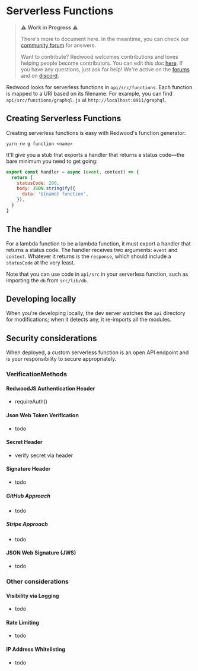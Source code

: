 # Serverless Functions
<!-- `redwood.toml`&mdash;`api/src/functions` by default.  -->

> ⚠ **Work in Progress** ⚠️
>
> There's more to document here. In the meantime, you can check our [community forum](https://community.redwoodjs.com/search?q=serverless%20functions) for answers.
>
> Want to contribute? Redwood welcomes contributions and loves helping people become contributors.
> You can edit this doc [here](https://github.com/redwoodjs/redwoodjs.com/blob/main/docs/serverlessFunctions.md). 
> If you have any questions, just ask for help! We're active on the [forums](https://community.redwoodjs.com/c/contributing/9) and on [discord](https://discord.com/channels/679514959968993311/747258086569541703).

Redwood looks for serverless functions in `api/src/functions`. Each function is mapped to a URI based on its filename. For example, you can find `api/src/functions/graphql.js` at `http://localhost:8911/graphql`.

## Creating Serverless Functions

Creating serverless functions is easy with Redwood's function generator:

```terminal
yarn rw g function <name>
```

It'll give you a stub that exports a handler that returns a status code&mdash;the bare minimum you need to get going: 

```js
export const handler = async (event, context) => {
  return {
    statusCode: 200,
    body: JSON.stringify({
      data: '${name} function',
    }),
  }
}
```

## The handler

For a lambda function to be a lambda function, it must export a handler that returns a status code. The handler receives two arguments: `event` and `context`. Whatever it returns is the `response`, which should include a `statusCode` at the very least.

Note that you can use code in `api/src` in your serverless function, such as importing the `db` from `src/lib/db`.

## Developing locally

When you're developing locally, the dev server watches the `api` directory for modifications; when it detects any, it re-imports all the modules.

## Security considerations

When deployed, a custom serverless function is an open API endpoint and is your responsibility to secure appropriately.

### VerificationMethods
#### RedwoodJS Authentication Header
* requireAuth()



#### Json Web Token Verification 

* todo
#### Secret Header
* verify secret via header

#### Signature Header
* todo
##### GitHub Approach
* todo
##### Stripe Approach
* todo
#### JSON Web Signature (JWS)
* todo
### Other considerations
#### Visibility via Logging
* todo
#### Rate Limiting
* todo
#### IP Address Whitelisting
* todo

